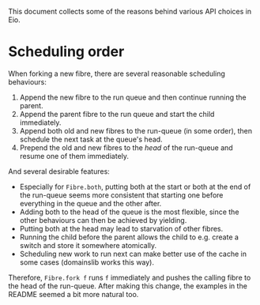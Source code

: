 This document collects some of the reasons behind various API choices in Eio.

# Scheduling order

When forking a new fibre, there are several reasonable scheduling behaviours:

1. Append the new fibre to the run queue and then continue running the parent.
2. Append the parent fibre to the run queue and start the child immediately.
3. Append both old and new fibres to the run-queue (in some order), then schedule the next task at the queue's head.
4. Prepend the old and new fibres to the *head* of the run-queue and resume one of them immediately.

And several desirable features:

- Especially for `Fibre.both`, putting both at the start or both at the end of the run-queue seems more consistent
  that starting one before everything in the queue and the other after.
- Adding both to the head of the queue is the most flexible, since the other behaviours can then be achieved by yielding.
- Putting both at the head may lead to starvation of other fibres.
- Running the child before the parent allows the child to e.g. create a switch and store it somewhere atomically.
- Scheduling new work to run next can make better use of the cache in some cases (domainslib works this way).

Therefore, `Fibre.fork f` runs `f` immediately and pushes the calling fibre to the head of the run-queue.
After making this change, the examples in the README seemed a bit more natural too.
